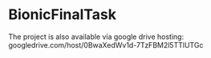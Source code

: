 # BionicFinalTask

The project is also available via google drive hosting:
googledrive.com/host/0BwaXedWv1d-7TzFBM2l5TTlUTGc
